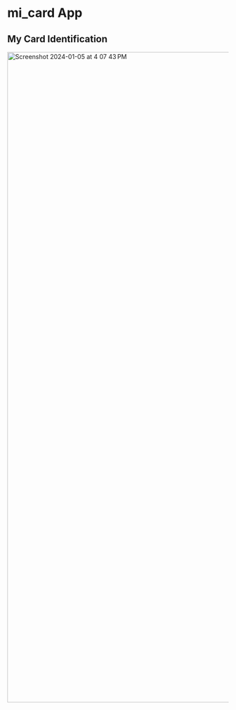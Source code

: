 # mi_card App

## My Card Identification

<img width="1479" alt="Screenshot 2024-01-05 at 4 07 43 PM" src="https://github.com/iradtaufique/simple_business_card/assets/45198289/15dab1b3-560d-457c-b1df-252afb0869d2">

